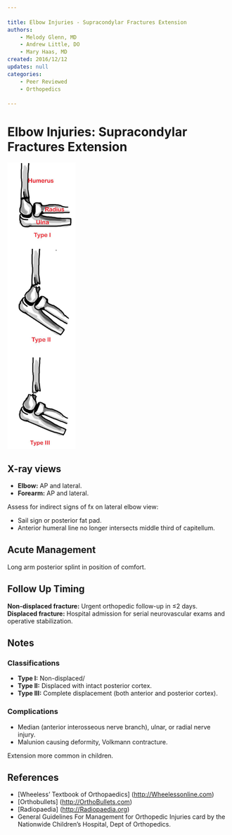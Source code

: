 ```yaml
---

title: Elbow Injuries - Supracondylar Fractures Extension
authors:
    - Melody Glenn, MD
    - Andrew Little, DO
    - Mary Haas, MD
created: 2016/12/12
updates: null
categories:
    - Peer Reviewed
    - Orthopedics

---
```


# Elbow Injuries: Supracondylar Fractures Extension

![](image-1.png)

## X-ray views

- **Elbow:** AP and lateral.
- **Forearm:** AP and lateral.

Assess for indirect signs of fx on lateral elbow view:
- Sail sign or posterior fat pad.
- Anterior humeral line no longer intersects middle third of capitellum.

## Acute Management

Long arm posterior splint in position of comfort.

## Follow Up Timing

**Non-displaced fracture:** Urgent orthopedic follow-up in &le;2 days.
**Displaced fracture:** Hospital admission for serial neurovascular exams and operative stabilization.

## Notes

### Classifications

- **Type I:** Non-displaced/
- **Type II:** Displaced with intact posterior cortex.
- **Type III:** Complete displacement (both anterior and posterior cortex).

### Complications

- Median (anterior interosseous nerve branch), ulnar, or radial nerve injury.
- Malunion causing deformity, Volkmann contracture.

Extension more common in children.

## References

- [Wheeless’ Textbook of Orthopaedics] (http://Wheelessonline.com)
- [Orthobullets] (http://OrthoBullets.com)
- [Radiopaedia] (http://Radiopaedia.org)
- General Guidelines For Management for Orthopedic Injuries card by the Nationwide Children’s Hospital, Dept of Orthopedics.
